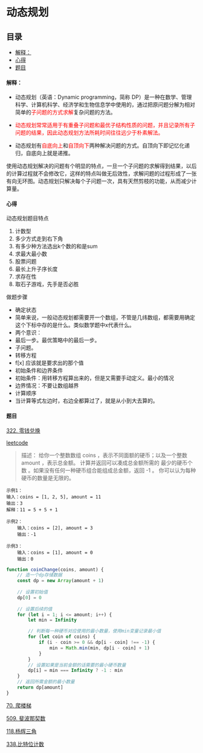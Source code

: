 # 动态规划

## 目录

-   [解释：](#解释)
-   [心得](#心得)
-   [题目](#题目)

#### 解释：

- 动态规划（英语：Dynamic programming，简称 DP）是一种在数学、管理科学、计算机科学、经济学和生物信息学中使用的，通过把原问题分解为相对简单的<font color="#f00">子问题的方式求解</font>复杂问题的方法。

- <font color='#f00'>动态规划常常适用于有重叠子问题和最优子结构性质的问题，并且记录所有子问题的结果，因此动态规划方法所耗时间往往远少于朴素解法。</font>

- 动态规划有<font color='#f00'>自底向上</font>和<font color='#f00'>自顶向下</font>两种解决问题的方式。自顶向下即记忆化递归，自底向上就是递推。

使用动态规划解决的问题有个明显的特点，一旦一个子问题的求解得到结果，以后的计算过程就不会修改它，这样的特点叫做无后效性，求解问题的过程形成了一张有向无环图。动态规划只解决每个子问题一次，具有天然剪枝的功能，从而减少计算量。

#### 心得

动态规划题目特点

1.  计数型
2.  多少方式走到右下角
3.  有多少种方法选出k个数的和是sum
4.  求最大最小数
5.  股票问题
6.  最长上升子序长度
7.  求存在性
8.  取石子游戏，先手是否必胜

做题步骤

-   确定状态
-   简单来说，一般动态规划都需要开一个数组，不管是几纬数组，都需要用确定这个下标中存的是什么。类似数学题中x代表什么。
-   两个意识：
-   最后一步。最优策略中的最后一步。
-   子问题。
-   转移方程
-   f\[x] 应该就是要求出的那个值
-   初始条件和边界条件
-   初始条件：用转移方程算出来的，但是又需要手动定义。最小的情况
-   边界情况：不要让数组越界
-   计算顺序
-   当计算等式左边时，右边全都算过了，就是从小到大去算的。

#### 题目

[322. 零钱兑换](../../code/2.leetcode/322.零钱兑换)

[leetcode](https://leetcode.cn/problems/coin-change/)


> 描述：
    给你一个整数数组 coins ，表示不同面额的硬币；以及一个整数 amount ，表示总金额。
    计算并返回可以凑成总金额所需的 最少的硬币个数 。如果没有任何一种硬币组合能组成总金额，返回 -1 。
    你可以认为每种硬币的数量是无限的。

    示例1：
    输入：coins = [1, 2, 5], amount = 11
    输出：3 
    解释：11 = 5 + 5 + 1
    
    示例2：
        输入：coins = [2], amount = 3
        输出：-1
    
    示例3：
        输入：coins = [1], amount = 0
        输出：0

```js
function coinChange(coins, amount) {
    // 造一个dp存储数据
    const dp = new Array(amount + 1)
    
    // 设置初始值
    dp[0] = 0
    
    // 设置后续的值
    for (let i = 1; i <= amount; i++) {
        let min = Infinity

        // 判断每一种硬币对应使用的最小数量，使用min变量记录最小值
        for (let coin of coins) {
            if (i - coin >= 0 && dp[i - coin] !== -1) {
                min = Math.min(min, dp[i - coin] + 1)
            }
        }
        // 设置如果是当前金额的话需要的最小硬币数量
        dp[i] = min === Infinity ? -1 : min
    }
    // 返回所需金额的最小数量
    return dp[amount]
}
```

[70. 爬楼梯](https://leetcode.cn/problems/climbing-stairs/ "70. 爬楼梯")

[509. 斐波那契数](https://leetcode.cn/problems/fibonacci-number/ "509. 斐波那契数")

[118.杨辉三角](https://leetcode.cn/problems/pascals-triangle/ "118.杨辉三角")

[338.比特位计数](https://leetcode.cn/problems/counting-bits/ "338.比特位计数")
